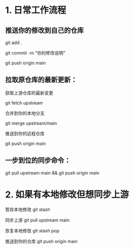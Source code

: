 # 1. 日常工作流程
## 推送你的修改到自己的仓库

git add .

git commit -m "你的修改说明"

git push origin main

## 拉取原仓库的最新更新：

获取上游仓库的最新变更

git fetch upstream

合并到你的本地分支

git merge upstream/main

推送到你的远程仓库

git push origin main

## 一步到位的同步命令：

git pull upstream main && git push origin main

# 2. 如果有本地修改但想同步上游

暂存本地修改
git stash

同步上游
git pull upstream main

恢复本地修改
git stash pop

推送到你的仓库
git push origin main

